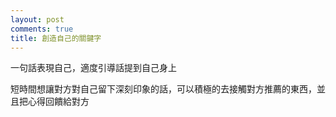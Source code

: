 ```yaml
---
layout: post
comments: true
title: 創造自己的關鍵字
---
```




一句話表現自己，適度引導話提到自己身上



短時間想讓對方對自己留下深刻印象的話，可以積極的去接觸對方推薦的東西，並且把心得回饋給對方

